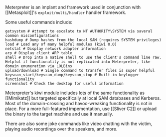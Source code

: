 Meterpreter is an implant and framework used in conjunction with [[Metasploit]]'s `exploit/multi/handler` handler framework. 

Some useful commands include:
```shell
getsystem # Attempt to escalate to NT AUTHORITY\SYSTEM via saveral common misconfigurations
hashdump # Dump hashes from the local SAM (requires SYSTEM privileges)
load # Load any of many helpful modules (kiwi O.O)
netstat # Display network adapter information
arp # Display client ARP table
shell # Drop into a native shell to use the client's command line raw. Helpful if functionality is not replicated into Meterpreter, like domain enumeration via LOLBins
upload/download # Single command to transfer files is super helpful
keyscan_start/keyscan_dump/keyscan_stop # Built-in keylogger functionality
screenshot # Check the desktop for useful information
```

Meterpreter's kiwi module includes lots of the same functionality as [[Mimikatz]] but targeted specifically at local SAM databases and Kerberos. Most of the domain-crossing and havoc-wreaking functionality is not in place. For a more full-featured impementation, use [[Sliver C2]] or upload the binary to the target machine and use it manually. 

There are also some joke commands like video chatting with the victim, playing audio recordings over the speakers, and more. 
